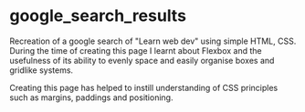 # google_search_results

Recreation of a google search of "Learn web dev" using simple HTML, CSS. During the time of creating this page I learnt about Flexbox
and the usefulness of its ability to evenly space and easily organise boxes and gridlike systems. 

Creating this page has helped to instill understanding of CSS principles such as margins, paddings and positioning.
